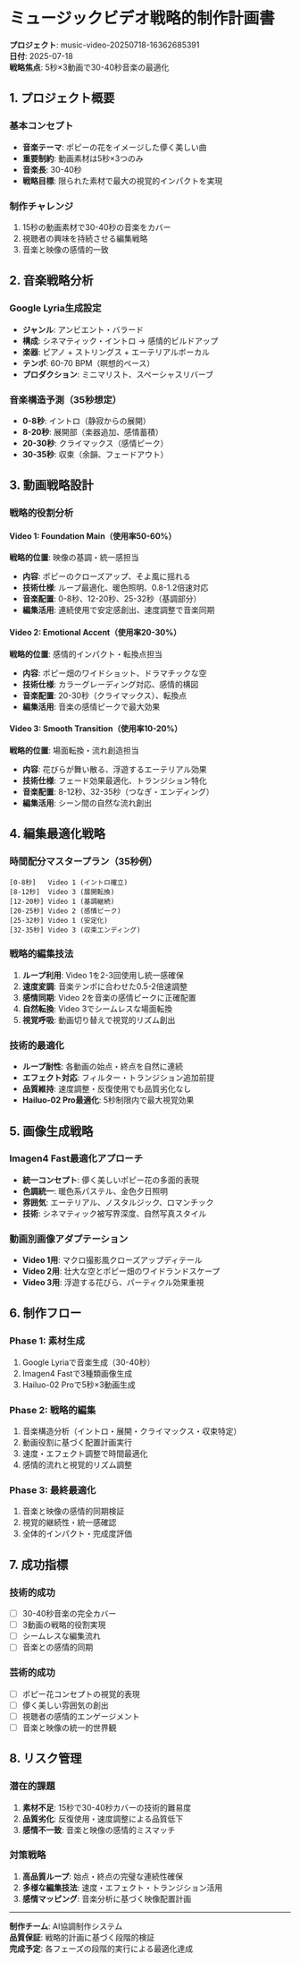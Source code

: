 # ミュージックビデオ戦略的制作計画書
**プロジェクト**: music-video-20250718-16362685391  
**日付**: 2025-07-18  
**戦略焦点**: 5秒×3動画で30-40秒音楽の最適化

## 1. プロジェクト概要

### 基本コンセプト
- **音楽テーマ**: ポピーの花をイメージした儚く美しい曲
- **重要制約**: 動画素材は5秒×3つのみ
- **音楽長**: 30-40秒
- **戦略目標**: 限られた素材で最大の視覚的インパクトを実現

### 制作チャレンジ
1. 15秒の動画素材で30-40秒の音楽をカバー
2. 視聴者の興味を持続させる編集戦略
3. 音楽と映像の感情的一致

## 2. 音楽戦略分析

### Google Lyria生成設定
- **ジャンル**: アンビエント・バラード
- **構成**: シネマティック・イントロ → 感情的ビルドアップ
- **楽器**: ピアノ + ストリングス + エーテリアルボーカル
- **テンポ**: 60-70 BPM（瞑想的ペース）
- **プロダクション**: ミニマリスト、スペーシャスリバーブ

### 音楽構造予測（35秒想定）
- **0-8秒**: イントロ（静寂からの展開）
- **8-20秒**: 展開部（楽器追加、感情蓄積）
- **20-30秒**: クライマックス（感情ピーク）
- **30-35秒**: 収束（余韻、フェードアウト）

## 3. 動画戦略設計

### 戦略的役割分析

#### Video 1: Foundation Main（使用率50-60%）
**戦略的位置**: 映像の基調・統一感担当
- **内容**: ポピーのクローズアップ、そよ風に揺れる
- **技術仕様**: ループ最適化、暖色照明、0.8-1.2倍速対応
- **音楽配置**: 0-8秒、12-20秒、25-32秒（基調部分）
- **編集活用**: 連続使用で安定感創出、速度調整で音楽同期

#### Video 2: Emotional Accent（使用率20-30%）
**戦略的位置**: 感情的インパクト・転換点担当
- **内容**: ポピー畑のワイドショット、ドラマチックな空
- **技術仕様**: カラーグレーディング対応、感情的構図
- **音楽配置**: 20-30秒（クライマックス）、転換点
- **編集活用**: 音楽の感情ピークで最大効果

#### Video 3: Smooth Transition（使用率10-20%）
**戦略的位置**: 場面転換・流れ創造担当
- **内容**: 花びらが舞い散る、浮遊するエーテリアル効果
- **技術仕様**: フェード効果最適化、トランジション特化
- **音楽配置**: 8-12秒、32-35秒（つなぎ・エンディング）
- **編集活用**: シーン間の自然な流れ創出

## 4. 編集最適化戦略

### 時間配分マスタープラン（35秒例）
```
[0-8秒]   Video 1 (イントロ確立)
[8-12秒]  Video 3 (展開転換) 
[12-20秒] Video 1 (基調継続)
[20-25秒] Video 2 (感情ピーク)
[25-32秒] Video 1 (安定化)
[32-35秒] Video 3 (収束エンディング)
```

### 戦略的編集技法
1. **ループ利用**: Video 1を2-3回使用し統一感確保
2. **速度変調**: 音楽テンポに合わせた0.5-2倍速調整
3. **感情同期**: Video 2を音楽の感情ピークに正確配置
4. **自然転換**: Video 3でシームレスな場面転換
5. **視覚呼吸**: 動画切り替えで視覚的リズム創出

### 技術的最適化
- **ループ耐性**: 各動画の始点・終点を自然に連続
- **エフェクト対応**: フィルター・トランジション追加前提
- **品質維持**: 速度調整・反復使用でも品質劣化なし
- **Hailuo-02 Pro最適化**: 5秒制限内で最大視覚効果

## 5. 画像生成戦略

### Imagen4 Fast最適化アプローチ
- **統一コンセプト**: 儚く美しいポピー花の多面的表現
- **色調統一**: 暖色系パステル、金色夕日照明
- **雰囲気**: エーテリアル、ノスタルジック、ロマンチック
- **技術**: シネマティック被写界深度、自然写真スタイル

### 動画別画像アダプテーション
- **Video 1用**: マクロ撮影風クローズアップディテール
- **Video 2用**: 壮大な空とポピー畑のワイドランドスケープ
- **Video 3用**: 浮遊する花びら、パーティクル効果重視

## 6. 制作フロー

### Phase 1: 素材生成
1. Google Lyriaで音楽生成（30-40秒）
2. Imagen4 Fastで3種類画像生成
3. Hailuo-02 Proで5秒×3動画生成

### Phase 2: 戦略的編集
1. 音楽構造分析（イントロ・展開・クライマックス・収束特定）
2. 動画役割に基づく配置計画実行
3. 速度・エフェクト調整で時間最適化
4. 感情的流れと視覚的リズム調整

### Phase 3: 最終最適化
1. 音楽と映像の感情的同期検証
2. 視覚的継続性・統一感確認
3. 全体的インパクト・完成度評価

## 7. 成功指標

### 技術的成功
- [ ] 30-40秒音楽の完全カバー
- [ ] 3動画の戦略的役割実現
- [ ] シームレスな編集流れ
- [ ] 音楽との感情的同期

### 芸術的成功  
- [ ] ポピー花コンセプトの視覚的表現
- [ ] 儚く美しい雰囲気の創出
- [ ] 視聴者の感情的エンゲージメント
- [ ] 音楽と映像の統一的世界観

## 8. リスク管理

### 潜在的課題
1. **素材不足**: 15秒で30-40秒カバーの技術的難易度
2. **品質劣化**: 反復使用・速度調整による品質低下
3. **感情不一致**: 音楽と映像の感情的ミスマッチ

### 対策戦略
1. **高品質ループ**: 始点・終点の完璧な連続性確保
2. **多様な編集技法**: 速度・エフェクト・トランジション活用
3. **感情マッピング**: 音楽分析に基づく映像配置計画

---

**制作チーム**: AI協調制作システム  
**品質保証**: 戦略的計画に基づく段階的検証  
**完成予定**: 各フェーズの段階的実行による最適化達成